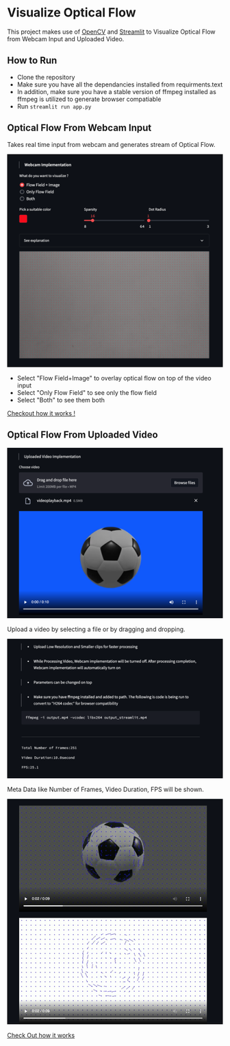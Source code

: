 # Visualize Optical Flow 

This project makes use of [OpenCV](https://opencv.org/) and [Streamlit](https://streamlit.io/) to Visualize Optical Flow from Webcam Input and Uploaded Video.

## How to Run 

- Clone the repository
- Make sure you have all the dependancies installed from requirments.text
- In addition, make sure you have a stable version of ffmpeg installed as ffmpeg is utilized to generate browser compatiable 
- Run `` streamlit run app.py `` 
## Optical Flow From Webcam Input

Takes real time input from webcam and generates stream of Optical Flow. 

![](read_me_images/Webcam_Implementation.png)

- Select "Flow Field+Image" to overlay optical flow on top of the video input
- Select "Only Flow Field" to see only the flow field
- Select "Both" to see them both

[Checkout how it works !](https://youtu.be/sk2q45UMneg)

## Optical Flow From Uploaded Video
![](read_me_images/Video_Implementation1.png)


Upload a video by selecting a file or by dragging and dropping.

![](read_me_images/Video_Implementation2.png)

Meta Data like Number of Frames, Video Duration, FPS will be shown.


![](read_me_images/Video_Implementation3.png)

[Check Out how it works](https://youtu.be/k4KqhUSRSuY)
